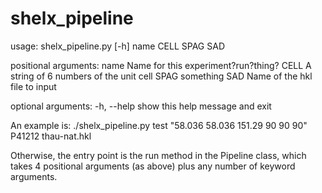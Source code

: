 shelx_pipeline
==============


usage: shelx_pipeline.py [-h] name CELL SPAG SAD

positional arguments:
  name        Name for this experiment?run?thing?
  CELL        A string of 6 numbers of the unit cell
  SPAG        something
  SAD         Name of the hkl file to input

optional arguments:
  -h, --help  show this help message and exit

An example is:
./shelx_pipeline.py test "58.036 58.036 151.29 90 90 90" P41212 thau-nat.hkl

Otherwise, the entry point is the run method in the Pipeline class, which takes 4 positional arguments (as above) plus any number of keyword arguments.
